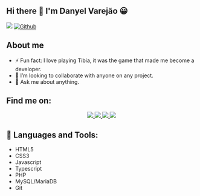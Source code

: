 ## Hi there 👋 I'm Danyel Varejão 😀
![](https://visitor-badge.laobi.icu/badge?page_id=danyelvarejao.danyelvarejao) [![Github](https://img.shields.io/github/followers/danyelvarejao?label=Followers&logo=Github)](https://github.com/danyelvarejao)

## About me

- ⚡ Fun fact: I love playing Tibia, it was the game that made me become a developer.
- 👯 I’m looking to collaborate with anyone on any project.
- 💬 Ask me about anything.

## Find me on:

<p align="center">
<a href="https://www.facebook.com/Danyel.Varejao/">
    <img src="https://img.shields.io/badge/Facebook-3b5998?style=for-the-badge&logo=instagram&logoColor=white" />
</a>
<a href="https://www.instagram.com/danyelvarejao/">
    <img src="https://img.shields.io/badge/Instagram-E4405F?style=for-the-badge&logo=instagram&logoColor=white" />
</a>
<a href="https://www.linkedin.com/in/danyelvarejao/">
    <img src="https://img.shields.io/badge/LinkedIn-0077B5?style=for-the-badge&logo=linkedin&logoColor=white" />
</a>
<a href="https://www.twitch.tv/danyelsalym/">
    <img src="https://img.shields.io/badge/Twitch-9146FF?style=for-the-badge&logo=twitch&logoColor=white" />
</a>
</p>

## 🧰 Languages and Tools:

- HTML5
- CSS3
- Javascript
- Typescript
- PHP
- MySQL/MariaDB
- Git

